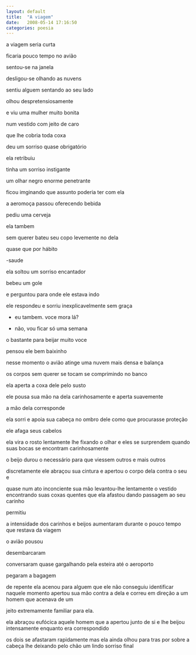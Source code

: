 ```yaml
---
layout: default
title:  "A viagem"
date:   2008-05-14 17:16:50
categories: poesia
---
```


a viagem seria curta

ficaria pouco tempo no avião

sentou-se na janela

desligou-se olhando as nuvens

sentiu alguem sentando ao seu lado

olhou despretensiosamente

e viu uma mulher muito bonita

num vestido com jeito de caro

que lhe cobria toda coxa

deu um sorriso quase obrigatório

ela retribuiu

tinha um sorriso instigante

um olhar negro enorme penetrante

ficou imginando que assunto poderia ter com ela

a aeromoça passou oferecendo bebida

pediu uma cerveja

ela tambem

sem querer bateu seu copo levemente no dela

quase que por hábito

-saude

ela soltou um sorriso encantador

bebeu um gole

e perguntou para onde ele estava indo

ele respondeu e sorriu inexplicavelmente sem graça

- eu tambem. voce mora lá?

- não, vou ficar só uma semana

o bastante para beijar muito voce

pensou ele bem baixinho

nesse momento o avião atinge uma nuvem mais densa e balança

os corpos sem querer se tocam se comprimindo no banco

ela aperta a coxa dele pelo susto

ele pousa sua mão na dela carinhosamente e aperta suavemente

a mão dela corresponde

ela sorri e apoia sua cabeça no ombro dele como que procurasse proteção

ele afaga seus cabelos

ela vira o rosto lentamente lhe fixando o olhar e eles se surprendem quando suas bocas se encontram carinhosamente

o beijo durou o necessário para que viessem outros e mais outros

discretamente ele abraçou sua cintura e apertou o corpo dela contra o seu e

quase num ato inconciente sua mão levantou-lhe lentamente o vestido encontrando suas coxas quentes que ela afastou dando passagem ao seu carinho

permitiu

a intensidade dos carinhos e beijos aumentaram durante o pouco tempo que restava da viagem

o avião pousou

desembarcaram

conversaram quase gargalhando pela esteira até o aeroporto

pegaram a bagagem

de repente ela acenou para alguem que ele não conseguiu identificar naquele momento apertou sua mão contra a dela e correu em direção a um homem que acenava de um 

jeito extremamente familiar para ela.

ela abraçou eufócica aquele homem que a apertou junto de si e lhe beijou intensamente enquanto era correspondido

os dois se afastaram rapidamente mas ela ainda olhou para tras por sobre a cabeça lhe deixando pelo chão um lindo sorriso final